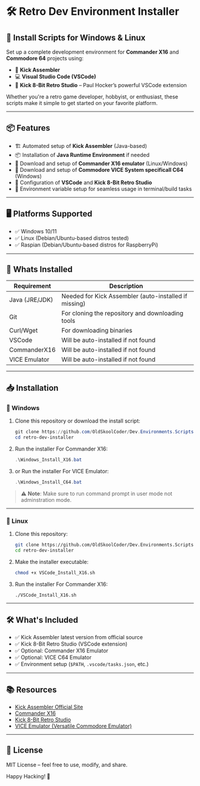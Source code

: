 # 🛠️ Retro Dev Environment Installer

## 🚀 Install Scripts for Windows & Linux
Set up a complete development environment for **Commander X16** and **Commodore 64** projects using:

- 🧠 **Kick Assembler**
- 💻 **Visual Studio Code (VSCode)**
- 🔌 **Kick 8-Bit Retro Studio** – Paul Hocker’s powerful VSCode extension

Whether you're a retro game developer, hobbyist, or enthusiast, these scripts make it simple to get started on your favorite platform.

---

## 📦 Features

- 🏗️ Automated setup of **Kick Assembler** (Java-based)
- 📦 Installation of **Java Runtime Environment** if needed
- 📂 Download and setup of **Commander X16 emulator** (Linux/Windows)
- 📂 Download and setup of **Commodore VICE System specificall C64** (Windows)
- 🧰 Configuration of **VSCode** and **Kick 8-Bit Retro Studio**
- 🔄 Environment variable setup for seamless usage in terminal/build tasks

---

## 🖥️ Platforms Supported

- ✅ Windows 10/11
- ✅ Linux (Debian/Ubuntu-based distros tested)
- ✅ Raspian (Debian/Ubuntu-based distros for RaspberryPi)
---

## 🧰 Whats Installed

| Requirement       | Description                                           |
|-------------------|-------------------------------------------------------|
| Java (JRE/JDK)    | Needed for Kick Assembler (auto-installed if missing) |
| Git               | For cloning the repository and downloading tools      |
| Curl/Wget         | For downloading binaries                              |
| VSCode            | Will be auto-installed if not found                   |
| CommanderX16      | Will be auto-installed if not found                   |
| VICE Emulator     | Will be auto-installed if not found                   |
---

## 📥 Installation

### 🔷 Windows

1. Clone this repository or download the install script:
    ```powershell
    git clone https://github.com/OldSkoolCoder/Dev.Environments.Scripts.git
    cd retro-dev-installer
    ```

2. Run the installer For Commander X16:
    ```powershell
    .\Windows_Install_X16.bat
    ```

3. or Run the installer For VICE Emulator:
    ```powershell
    .\Windows_Install_C64.bat
    ```

> ⚠️ **Note**: Make sure to run command prompt in user mode not adminstration mode.

---

### 🐧 Linux

1. Clone this repository:
    ```bash
    git clone https://github.com/OldSkoolCoder/Dev.Environments.Scripts.git
    cd retro-dev-installer
    ```

2. Make the installer executable:
    ```bash
    chmod +x VSCode_Install_X16.sh
    ```

3. Run the installer For Commander X16:
    ```bash
    ./VSCode_Install_X16.sh
    ```

---

## 🛠️ What's Included

- ✅ Kick Assembler latest version from official source
- ✅ Kick 8-Bit Retro Studio (VSCode extension)
- ✅ Optional: Commander X16 Emulator
- ✅ Optional: VICE C64 Emulator
- ✅ Environment setup (`$PATH`, `.vscode/tasks.json`, etc.)

---

## 📚 Resources

- [Kick Assembler Official Site](http://www.theweb.dk/KickAssembler/)
- [Commander X16](https://www.commanderx16.com/)
- [Kick 8-Bit Retro Studio](https://marketplace.visualstudio.com/items?itemName=paulhocker.kickassembler)
- [VICE Emulator (Versatile Commodore Emulator)](https://vice-emu.sourceforge.io/)


---

## 🧾 License

MIT License – feel free to use, modify, and share.

Happy Hacking! 👾

